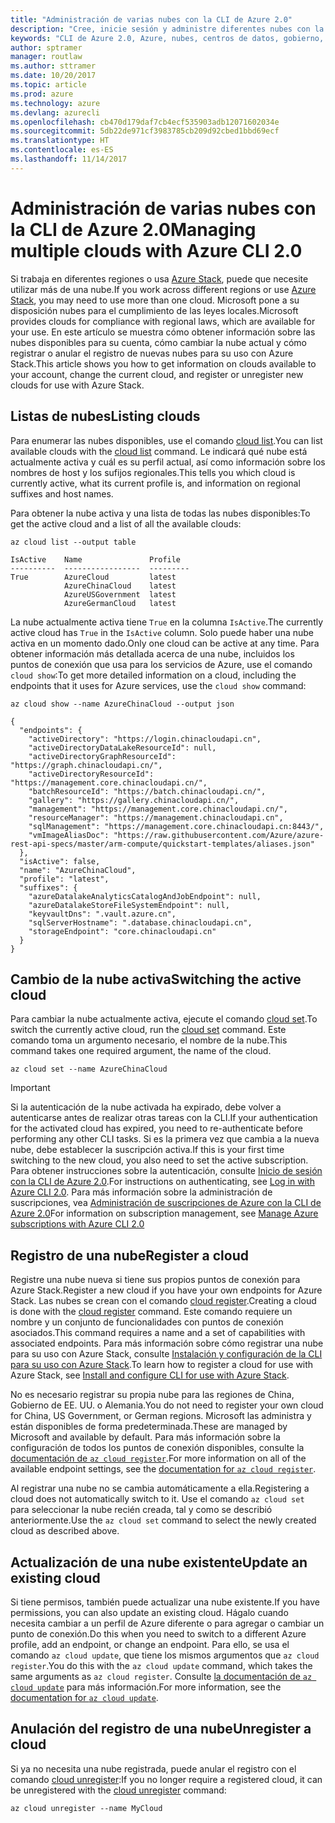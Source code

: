 ```yaml
---
title: "Administración de varias nubes con la CLI de Azure 2.0"
description: "Cree, inicie sesión y administre diferentes nubes con la CLI de Azure 2.0."
keywords: "CLI de Azure 2.0, Azure, nubes, centros de datos, gobierno, región, china, alemania"
author: sptramer
manager: routlaw
ms.author: sttramer
ms.date: 10/20/2017
ms.topic: article
ms.prod: azure
ms.technology: azure
ms.devlang: azurecli
ms.openlocfilehash: cb470d179daf7cb4ecf535903adb12071602034e
ms.sourcegitcommit: 5db22de971cf3983785cb209d92cbed1bbd69ecf
ms.translationtype: HT
ms.contentlocale: es-ES
ms.lasthandoff: 11/14/2017
---
```

# <a name="managing-multiple-clouds-with-azure-cli-20"></a><span data-ttu-id="000ee-104">Administración de varias nubes con la CLI de Azure 2.0</span><span class="sxs-lookup"><span data-stu-id="000ee-104">Managing multiple clouds with Azure CLI 2.0</span></span>

<span data-ttu-id="000ee-105">Si trabaja en diferentes regiones o usa [Azure Stack](https://docs.microsoft.com/en-us/azure/azure-stack/user/), puede que necesite utilizar más de una nube.</span><span class="sxs-lookup"><span data-stu-id="000ee-105">If you work across different regions or use [Azure Stack](https://docs.microsoft.com/en-us/azure/azure-stack/user/), you may need to use more than one cloud.</span></span> <span data-ttu-id="000ee-106">Microsoft pone a su disposición nubes para el cumplimiento de las leyes locales.</span><span class="sxs-lookup"><span data-stu-id="000ee-106">Microsoft provides clouds for compliance with regional laws, which are available for your use.</span></span> <span data-ttu-id="000ee-107">En este artículo se muestra cómo obtener información sobre las nubes disponibles para su cuenta, cómo cambiar la nube actual y cómo registrar o anular el registro de nuevas nubes para su uso con Azure Stack.</span><span class="sxs-lookup"><span data-stu-id="000ee-107">This article shows you how to get information on clouds available to your account, change the current cloud, and register or unregister new clouds for use with Azure Stack.</span></span>

## <a name="listing-clouds"></a><span data-ttu-id="000ee-108">Listas de nubes</span><span class="sxs-lookup"><span data-stu-id="000ee-108">Listing clouds</span></span>

<span data-ttu-id="000ee-109">Para enumerar las nubes disponibles, use el comando [cloud list](/cli/azure/cloud#list).</span><span class="sxs-lookup"><span data-stu-id="000ee-109">You can list available clouds with the [cloud list](/cli/azure/cloud#list) command.</span></span> <span data-ttu-id="000ee-110">Le indicará qué nube está actualmente activa y cuál es su perfil actual, así como información sobre los nombres de host y los sufijos regionales.</span><span class="sxs-lookup"><span data-stu-id="000ee-110">This tells you which cloud is currently active, what its current profile is, and information on regional suffixes and host names.</span></span>

<span data-ttu-id="000ee-111">Para obtener la nube activa y una lista de todas las nubes disponibles:</span><span class="sxs-lookup"><span data-stu-id="000ee-111">To get the active cloud and a list of all the available clouds:</span></span>

```azurecli
az cloud list --output table
```

```output
IsActive    Name               Profile
----------  -----------------  ---------
True        AzureCloud         latest
            AzureChinaCloud    latest
            AzureUSGovernment  latest
            AzureGermanCloud   latest
```

<span data-ttu-id="000ee-112">La nube actualmente activa tiene `True` en la columna `IsActive`.</span><span class="sxs-lookup"><span data-stu-id="000ee-112">The currently active cloud has `True` in the `IsActive` column.</span></span> <span data-ttu-id="000ee-113">Solo puede haber una nube activa en un momento dado.</span><span class="sxs-lookup"><span data-stu-id="000ee-113">Only one cloud can be active at any time.</span></span> <span data-ttu-id="000ee-114">Para obtener información más detallada acerca de una nube, incluidos los puntos de conexión que usa para los servicios de Azure, use el comando `cloud show`:</span><span class="sxs-lookup"><span data-stu-id="000ee-114">To get more detailed information on a cloud, including the endpoints that it uses for Azure services, use the `cloud show` command:</span></span>

```azurecli
az cloud show --name AzureChinaCloud --output json
```

```output
{
  "endpoints": {
    "activeDirectory": "https://login.chinacloudapi.cn",
    "activeDirectoryDataLakeResourceId": null,
    "activeDirectoryGraphResourceId": "https://graph.chinacloudapi.cn/",
    "activeDirectoryResourceId": "https://management.core.chinacloudapi.cn/",
    "batchResourceId": "https://batch.chinacloudapi.cn/",
    "gallery": "https://gallery.chinacloudapi.cn/",
    "management": "https://management.core.chinacloudapi.cn/",
    "resourceManager": "https://management.chinacloudapi.cn",
    "sqlManagement": "https://management.core.chinacloudapi.cn:8443/",
    "vmImageAliasDoc": "https://raw.githubusercontent.com/Azure/azure-rest-api-specs/master/arm-compute/quickstart-templates/aliases.json"
  },
  "isActive": false,
  "name": "AzureChinaCloud",
  "profile": "latest",
  "suffixes": {
    "azureDatalakeAnalyticsCatalogAndJobEndpoint": null,
    "azureDatalakeStoreFileSystemEndpoint": null,
    "keyvaultDns": ".vault.azure.cn",
    "sqlServerHostname": ".database.chinacloudapi.cn",
    "storageEndpoint": "core.chinacloudapi.cn"
  }
}
```

## <a name="switching-the-active-cloud"></a><span data-ttu-id="000ee-115">Cambio de la nube activa</span><span class="sxs-lookup"><span data-stu-id="000ee-115">Switching the active cloud</span></span>

<span data-ttu-id="000ee-116">Para cambiar la nube actualmente activa, ejecute el comando [cloud set](/cli/azure/cloud#set).</span><span class="sxs-lookup"><span data-stu-id="000ee-116">To switch the currently active cloud, run the [cloud set](/cli/azure/cloud#set) command.</span></span> <span data-ttu-id="000ee-117">Este comando toma un argumento necesario, el nombre de la nube.</span><span class="sxs-lookup"><span data-stu-id="000ee-117">This command takes one required argument, the name of the cloud.</span></span>

```azurecli
az cloud set --name AzureChinaCloud
```

> [!IMPORTANT]
> <span data-ttu-id="000ee-118">Si la autenticación de la nube activada ha expirado, debe volver a autenticarse antes de realizar otras tareas con la CLI.</span><span class="sxs-lookup"><span data-stu-id="000ee-118">If your authentication for the activated cloud has expired, you need to re-authenticate before performing any other CLI tasks.</span></span> <span data-ttu-id="000ee-119">Si es la primera vez que cambia a la nueva nube, debe establecer la suscripción activa.</span><span class="sxs-lookup"><span data-stu-id="000ee-119">If this is your first time switching to the new cloud, you also need to set the active subscription.</span></span>
> <span data-ttu-id="000ee-120">Para obtener instrucciones sobre la autenticación, consulte [Inicio de sesión con la CLI de Azure 2.0](authenticate-azure-cli.md).</span><span class="sxs-lookup"><span data-stu-id="000ee-120">For instructions on authenticating, see [Log in with Azure CLI 2.0](authenticate-azure-cli.md).</span></span> <span data-ttu-id="000ee-121">Para más información sobre la administración de suscripciones, vea [Administración de suscripciones de Azure con la CLI de Azure 2.0](manage-azure-subscriptions-azure-cli.md)</span><span class="sxs-lookup"><span data-stu-id="000ee-121">For information on subscription management, see [Manage Azure subscriptions with Azure CLI 2.0](manage-azure-subscriptions-azure-cli.md)</span></span>

## <a name="register-a-cloud"></a><span data-ttu-id="000ee-122">Registro de una nube</span><span class="sxs-lookup"><span data-stu-id="000ee-122">Register a cloud</span></span>

<span data-ttu-id="000ee-123">Registre una nube nueva si tiene sus propios puntos de conexión para Azure Stack.</span><span class="sxs-lookup"><span data-stu-id="000ee-123">Register a new cloud if you have your own endpoints for Azure Stack.</span></span> <span data-ttu-id="000ee-124">Las nubes se crean con el comando [cloud register](/cli/azure/cloud#register).</span><span class="sxs-lookup"><span data-stu-id="000ee-124">Creating a cloud is done with the [cloud register](/cli/azure/cloud#register) command.</span></span> <span data-ttu-id="000ee-125">Este comando requiere un nombre y un conjunto de funcionalidades con puntos de conexión asociados.</span><span class="sxs-lookup"><span data-stu-id="000ee-125">This command requires a name and a set of capabilities with associated endpoints.</span></span> <span data-ttu-id="000ee-126">Para más información sobre cómo registrar una nube para su uso con Azure Stack, consulte [Instalación y configuración de la CLI para su uso con Azure Stack](/azure/azure-stack/user/azure-stack-connect-cli#connect-to-azure-stack).</span><span class="sxs-lookup"><span data-stu-id="000ee-126">To learn how to register a cloud for use with Azure Stack, see [Install and configure CLI for use with Azure Stack](/azure/azure-stack/user/azure-stack-connect-cli#connect-to-azure-stack).</span></span>  

<span data-ttu-id="000ee-127">No es necesario registrar su propia nube para las regiones de China, Gobierno de EE. UU. o Alemania.</span><span class="sxs-lookup"><span data-stu-id="000ee-127">You do not need to register your own cloud for China, US Government, or German regions.</span></span> <span data-ttu-id="000ee-128">Microsoft las administra y están disponibles de forma predeterminada.</span><span class="sxs-lookup"><span data-stu-id="000ee-128">These are managed by Microsoft and available by default.</span></span>  <span data-ttu-id="000ee-129">Para más información sobre la configuración de todos los puntos de conexión disponibles, consulte la [documentación de `az cloud register`](/cli/azure/cloud?view=azure-cli-latest#az_cloud_register).</span><span class="sxs-lookup"><span data-stu-id="000ee-129">For more information on all of the available endpoint settings, see the [documentation for `az cloud register`](/cli/azure/cloud?view=azure-cli-latest#az_cloud_register).</span></span>

<span data-ttu-id="000ee-130">Al registrar una nube no se cambia automáticamente a ella.</span><span class="sxs-lookup"><span data-stu-id="000ee-130">Registering a cloud does not automatically switch to it.</span></span> <span data-ttu-id="000ee-131">Use el comando `az cloud set` para seleccionar la nube recién creada, tal y como se describió anteriormente.</span><span class="sxs-lookup"><span data-stu-id="000ee-131">Use the `az cloud set` command to select the newly created cloud as described above.</span></span>

## <a name="update-an-existing-cloud"></a><span data-ttu-id="000ee-132">Actualización de una nube existente</span><span class="sxs-lookup"><span data-stu-id="000ee-132">Update an existing cloud</span></span>

<span data-ttu-id="000ee-133">Si tiene permisos, también puede actualizar una nube existente.</span><span class="sxs-lookup"><span data-stu-id="000ee-133">If you have permissions, you can also update an existing cloud.</span></span> <span data-ttu-id="000ee-134">Hágalo cuando necesita cambiar a un perfil de Azure diferente o para agregar o cambiar un punto de conexión.</span><span class="sxs-lookup"><span data-stu-id="000ee-134">Do this when you need to switch to a different Azure profile, add an endpoint, or change an endpoint.</span></span>
<span data-ttu-id="000ee-135">Para ello, se usa el comando `az cloud update`, que tiene los mismos argumentos que `az cloud register`.</span><span class="sxs-lookup"><span data-stu-id="000ee-135">You do this with the `az cloud update` command, which takes the same arguments as `az cloud register`.</span></span> <span data-ttu-id="000ee-136">Consulte [la documentación de `az cloud update`](/cli/azure/cloud?view=azure-cli-latest#az_cloud_update) para más información.</span><span class="sxs-lookup"><span data-stu-id="000ee-136">For more information, see the [documentation for `az cloud update`](/cli/azure/cloud?view=azure-cli-latest#az_cloud_update).</span></span>

## <a name="unregister-a-cloud"></a><span data-ttu-id="000ee-137">Anulación del registro de una nube</span><span class="sxs-lookup"><span data-stu-id="000ee-137">Unregister a cloud</span></span>

<span data-ttu-id="000ee-138">Si ya no necesita una nube registrada, puede anular el registro con el comando [cloud unregister](/cli/azure/cloud#unregister):</span><span class="sxs-lookup"><span data-stu-id="000ee-138">If you no longer require a registered cloud, it can be unregistered with the [cloud unregister](/cli/azure/cloud#unregister) command:</span></span>

```azurecli
az cloud unregister --name MyCloud
```
